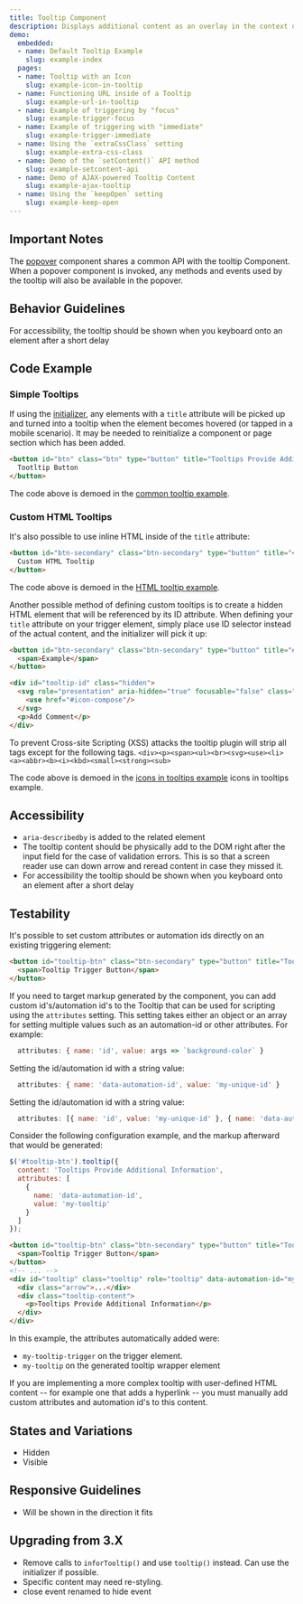 ```yaml
---
title: Tooltip Component
description: Displays additional content as an overlay in the context of a component. A user can prompt the content to display via proximity or direct interaction. Best when a component lacks clarity and requires additional instruction or information.
demo:
  embedded:
  - name: Default Tooltip Example
    slug: example-index
  pages:
  - name: Tooltip with an Icon
    slug: example-icon-in-tooltip
  - name: Functioning URL inside of a Tooltip
    slug: example-url-in-tooltip
  - name: Example of triggering by "focus"
    slug: example-trigger-focus
  - name: Example of triggering with "immediate"
    slug: example-trigger-immediate
  - name: Using the `extraCssClass` setting
    slug: example-extra-css-class
  - name: Demo of the `setContent()` API method
    slug: example-setcontent-api
  - name: Demo of AJAX-powered Tooltip Content
    slug: example-ajax-tooltip
  - name: Using the `keepOpen` setting
    slug: example-keep-open
---
```


## Important Notes

The [popover](../popover/readme.md) component shares a common API with the tooltip Component.  When a popover component is invoked, any methods and events used by the tooltip will also be available in the popover.

## Behavior Guidelines

For accessibility, the tooltip should be shown when you keyboard onto an element after a short delay

## Code Example

### Simple Tooltips

If using the [initializer](../../behaviors/initialize/readme.md), any elements with a `title` attribute will be picked up and turned into a tooltip when the element becomes hovered (or tapped in a mobile scenario). It may be needed to reinitialize a component or page section which has been added.

```html
<button id="btn" class="btn" type="button" title="Tooltips Provide Additional Information">
  Tootltip Button
</button>
```

The code above is demoed in the [common tooltip example](https://latest-enterprise.demo.design.infor.com/components/tooltip/example-index.html).

### Custom HTML Tooltips

It's also possible to use inline HTML inside of the `title` attribute:

```html
<button id="btn-secondary" class="btn-secondary" type="button" title="<span style='text-align: right; display: inline-block;'><b style='line-height: 1.7em;'>Connected order</b><br>Tooltips Provide <br> <span style="color: #AFDC91;">Additional Information</span>.</span>">
  Custom HTML Tooltip
</button>
```

The code above is demoed in the [HTML tooltip example](https://latest-enterprise.demo.design.infor.com/components/tooltip/example-html-tooltip.html).

Another possible method of defining custom tooltips is to create a hidden HTML element that will be referenced by its ID attribute.  When defining your `title` attribute on your trigger element, simply place use ID selector instead of the actual content, and the initializer will pick it up:

```html
<button id="btn-secondary" class="btn-secondary" type="button" title="#tooltip-id">
  <span>Example</span>
</button>

<div id="tooltip-id" class="hidden">
  <svg role="presentation" aria-hidden="true" focusable="false" class="icon">
    <use href="#icon-compose"/>
  </svg>
  <p>Add Comment</p>
</div>
```

To prevent Cross-site Scripting (XSS) attacks the tooltip plugin will strip all tags except for the following tags. `<div><p><span><ul><br><svg><use><li><a><abbr><b><i><kbd><small><strong><sub>`

The code above is demoed in the [icons in tooltips example](https://latest-enterprise.demo.design.infor.com/components/tooltip/example-icon-in-tooltip.html) icons in tooltips example</a>.

## Accessibility

- `aria-describedby` is added to the related element
- The tooltip content should be physically add to the DOM right after the input field for the case of validation errors. This is so that a screen reader use can down arrow and reread content in case they missed it.
- For accessibility the tooltip should be shown when you keyboard onto an element after a short delay

## Testability

It's possible to set custom attributes or automation ids directly on an existing triggering element:

```html
<button id="tooltip-btn" class="btn-secondary" type="button" title="Tooltips Provide Additional Information" data-automation-id="my-tooltip-trigger">
  <span>Tooltip Trigger Button</span>
</button>
```

If you need to target markup generated by the component, you can add custom id's/automation id's to the Tooltip that can be used for scripting using the `attributes` setting. This setting takes either an object or an array for setting multiple values such as an automation-id or other attributes. For example:

```js
  attributes: { name: 'id', value: args => `background-color` }
```

Setting the id/automation id with a string value:

```js
  attributes: { name: 'data-automation-id', value: 'my-unique-id' }
```

Setting the id/automation id with a string value:

```js
  attributes: [{ name: 'id', value: 'my-unique-id' }, { name: 'data-automation-id', value: 'my-unique-id' }]
```

Consider the following configuration example, and the markup afterward that would be generated:

```js
$('#tooltip-btn').tooltip({
  content: 'Tooltips Provide Additional Information',
  attributes: [
    {
      name: 'data-automation-id',
      value: 'my-tooltip'
    }
  ]
});
```

```html
<button id="tooltip-btn" class="btn-secondary" type="button" title="Tooltips Provide Additional Information" data-automation-id="my-tooltip-trigger">
  <span>Tooltip Trigger Button</span>
</button>
<!-- ... -->
<div id="tooltip" class="tooltip" role="tooltip" data-automation-id="my-tooltip">
  <div class="arrow">...</div>
  <div class="tooltip-content">
    <p>Tooltips Provide Additional Information</p>
  </div>
</div>
```

In this example, the attributes automatically added were:

- `my-tooltip-trigger` on the trigger element.
- `my-tooltip` on the generated tooltip wrapper element

If you are implementing a more complex tooltip with user-defined HTML content -- for example one that adds a hyperlink -- you must manually add custom attributes and automation id's to this content.

## States and Variations

- Hidden
- Visible

## Responsive Guidelines

- Will be shown in the direction it fits

## Upgrading from 3.X

- Remove calls to `inforTooltip()` and use `tooltip()` instead. Can use the initializer if possible.
- Specific content may need re-styling.
- close event renamed to hide event
